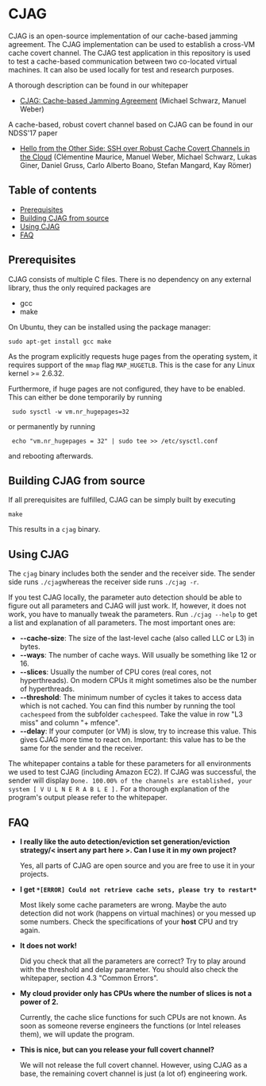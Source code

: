 # CJAG 

CJAG is an open-source implementation of our cache-based jamming agreement. 
The CJAG implementation can be used to establish a cross-VM cache covert channel. The CJAG test application in this repository is used to test a cache-based communication between two co-located virtual machines. It can also be used locally for test and research purposes. 

A thorough description can be found in our whitepaper
 
 * [CJAG: Cache-based Jamming Agreement](https://www.blackhat.com/docs/asia-17/materials/asia-17-Schwarz-Hello-From-The-Other-Side-SSH-Over-Robust-Cache-Covert-Channels-In-The-Cloud-wp.pdf) (Michael Schwarz, Manuel Weber)

A cache-based, robust covert channel based on CJAG can be found in our NDSS'17 paper

 * [Hello from the Other Side: SSH over Robust Cache Covert Channels in the Cloud](https://cmaurice.fr/pdf/ndss17_maurice.pdf) (Clémentine Maurice, Manuel Weber, Michael Schwarz, Lukas Giner, Daniel Gruss, Carlo Alberto Boano, Stefan Mangard, Kay Römer)
 
## Table of contents
 
* [Prerequisites](#prerequisites)
* [Building CJAG from source](#building-cjag-from-source)
* [Using CJAG](#using-cjag)
* [FAQ](#faq)

## Prerequisites

CJAG consists of multiple C files. There is no dependency on any external library, thus the only required packages are 

* gcc
* make

On Ubuntu, they can be installed using the package manager:

    sudo apt-get install gcc make
    
 As the program explicitly requests huge pages from the operating system, it requires support of the `mmap` flag `MAP_HUGETLB`. This is the case for any Linux kernel >= 2.6.32.

 Furthermore, if huge pages are not configured, they have to be enabled.
 This can either be done temporarily by running
 
     sudo sysctl -w vm.nr_hugepages=32
 
 or permanently by running
 
     echo "vm.nr_hugepages = 32" | sudo tee >> /etc/sysctl.conf
     
and rebooting afterwards.

## Building CJAG from source

If all prerequisites are fulfilled, CJAG can be simply built by executing

    make
    
This results in a `cjag` binary.

## Using CJAG

The `cjag` binary includes both the sender and the receiver side. 
The sender side runs `./cjag`whereas the receiver side runs `./cjag -r`. 

If you test CJAG locally, the parameter auto detection should be able to figure out all parameters and CJAG will just work. If, however, it does not work, you have to manually tweak the parameters. Run `./cjag --help` to get a list and explanation of all parameters. The most important ones are:

 * **--cache-size**: The size of the last-level cache (also called LLC or L3) in bytes. 
 * **--ways**: The number of cache ways. Will usually be something like 12 or 16. 
 * **--slices**: Usually the number of CPU cores (real cores, not hyperthreads). On modern CPUs it might sometimes also be the number of hyperthreads. 
 * **--threshold**: The minimum number of cycles it takes to access data which is not cached. You can find this number by running the tool `cachespeed` from the subfolder `cachespeed`. Take the value in row "L3 miss" and column "+ mfence".
* **--delay**: If your computer (or VM) is slow, try to increase this value. This gives CJAG more time to react on. Important: this value has to be the same for the sender and the receiver.

The whitepaper contains a table for these parameters for all environments we used to test CJAG (including Amazon EC2). 
If CJAG was successful, the sender will display `Done. 100.00% of the channels are established, your system [ V U L N E R A B L E ].` 
For a thorough explanation of the program's output please refer to the whitepaper. 

## FAQ

* **I really like the auto detection/eviction set generation/eviction strategy/< insert any part here >. Can I use it in my own project?**

   Yes, all parts of CJAG are open source and you are free to use it in your projects. 

* **I get `*[ERROR] Could not retrieve cache sets, please try to restart*`**

   Most likely some cache parameters are wrong. Maybe the auto detection did not work (happens on virtual machines) or you messed up some numbers. Check the specifications of your **host** CPU and try again.
   
* **It does not work!**

   Did you check that all the parameters are correct? Try to play around with the threshold and delay parameter. You should also check the whitepaper, section 4.3 "Common Errors". 
   
* **My cloud provider only has CPUs where the number of slices is not a power of 2.**

    Currently, the cache slice functions for such CPUs are not known. As soon as someone reverse engineers the functions (or Intel releases them), we will update the program. 
    
* **This is nice, but can you release your full covert channel?**

   We will not release the full covert channel. However, using CJAG as a base, the remaining covert channel is just (a lot of) engineering work. 
